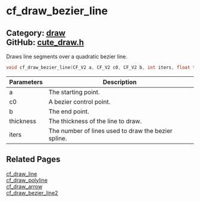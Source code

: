 [](../header.md ':include')

# cf_draw_bezier_line

Category: [draw](/api_reference?id=draw)  
GitHub: [cute_draw.h](https://github.com/RandyGaul/cute_framework/blob/master/include/cute_draw.h)  
---

Draws line segments over a quadratic bezier line.

```cpp
void cf_draw_bezier_line(CF_V2 a, CF_V2 c0, CF_V2 b, int iters, float thickness);
```

Parameters | Description
--- | ---
a | The starting point.
c0 | A bezier control point.
b | The end point.
thickness | The thickness of the line to draw.
iters | The number of lines used to draw the bezier spline.

## Related Pages

[cf_draw_line](/draw/cf_draw_line.md)  
[cf_draw_polyline](/draw/cf_draw_polyline.md)  
[cf_draw_arrow](/draw/cf_draw_arrow.md)  
[cf_draw_bezier_line2](/draw/cf_draw_bezier_line2.md)  
